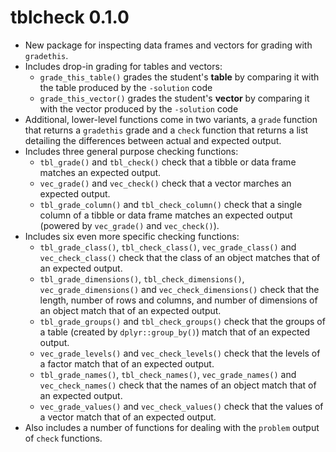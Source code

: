 <!-- NEWS.md is maintained by https://cynkra.github.io/fledge, do not edit -->

# tblcheck 0.1.0

- New package for inspecting data frames and vectors for grading with `gradethis`.
- Includes drop-in grading for tables and vectors:
  - `grade_this_table()` grades the student's **table** by comparing it with the table produced by the `-solution` code
  - `grade_this_vector()` grades the student's **vector** by comparing it with the vector produced by the `-solution` code
- Additional, lower-level functions come in two variants, a `grade` function that returns a `gradethis` grade and a `check` function that returns a list detailing the differences between actual and expected output.
- Includes three general purpose checking functions:
  - `tbl_grade()` and `tbl_check()` check that a tibble or data frame matches an expected output.
  - `vec_grade()` and `vec_check()` check that a vector marches an expected output.
  - `tbl_grade_column()` and `tbl_check_column()` check that a single column of a tibble or data frame matches an expected output (powered by `vec_grade()` and `vec_check()`).
- Includes six even more specific checking functions:
  - `tbl_grade_class()`, `tbl_check_class()`, `vec_grade_class()` and `vec_check_class()` check that the class of an object matches that of an expected output.
  - `tbl_grade_dimensions()`, `tbl_check_dimensions()`, `vec_grade_dimensions()` and `vec_check_dimensions()` check that the length, number of rows and columns, and number of dimensions of an object match that of an expected output.
  - `tbl_grade_groups()` and `tbl_check_groups()` check that the groups of a table (created by `dplyr::group_by()`) match that of an expected output.
  - `vec_grade_levels()` and `vec_check_levels()` check that the levels of a factor match that of an expected output.
  - `tbl_grade_names()`, `tbl_check_names()`, `vec_grade_names()` and `vec_check_names()` check that the names of an object match that of an expected output.
  - `vec_grade_values()` and `vec_check_values()` check that the values of a vector match that of an expected output.
- Also includes a number of functions for dealing with the `problem` output of `check` functions.
